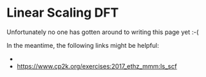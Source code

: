 # Linear Scaling DFT

Unfortunately no one has gotten around to writing this page yet :-(

In the meantime, the following links might be helpful:

- [](#VandeVondele2012)
- <https://www.cp2k.org/exercises:2017_ethz_mmm:ls_scf>
